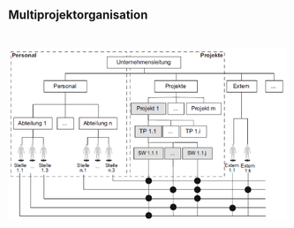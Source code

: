 <br>

## Multiprojektorganisation
<br>

![Multiprojektorganisation](https://github.com/BastimanCode/praesentation/blob/master/folien/4_projektorganisation/Multiprojektorga.PNG?raw=true)